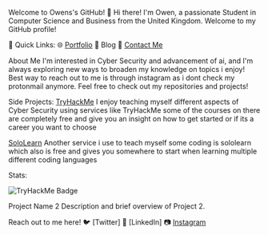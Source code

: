 Welcome to Owens's GitHub! 👋 Hi there! I'm Owen, a passionate Student in Computer Science and Business from the United Kingdom. Welcome to my GitHub profile!

🚀 Quick Links: 🌐 [Portfolio](https://github.com/0wenSC/portfolio.git) 📝 Blog 📧 [Contact Me](kuuullex4k@proton.me)

About Me I'm interested in Cyber Security and advancement of ai, and I'm always exploring new ways to broaden my knowledge on topics i enjoy! Best way to reach out to me is through instagram as i dont check my protonmail anymore. Feel free to check out my repositories and projects!

Side Projects:
[TryHackMe](https://tryhackme.com/p/OSC)
I enjoy teaching myself different aspects of Cyber Security using services like TryHackMe some of the courses on there are completely free and give you an insight on how to get started or if its a career you want to choose

[SoloLearn](https://www.sololearn.com/profile/26444588/?ref=app) Another service i use to teach myself some coding is sololearn which also is free and gives you somewhere to start when learning multiple different coding languages

Stats:

![TryHackMe Badge](https://tryhackme-badges.s3.amazonaws.com/OSC.png)





Project Name 2 Description and brief overview of Project 2.



Reach out to me here! 🐦 [Twitter] 💼 [LinkedIn] 📷 [Instagram](https://www.instagram.com/oween.osc?igsh=MTlkcXNoMXZiMWJpbw==)
